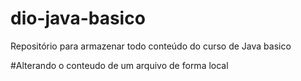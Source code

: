 # dio-java-basico
Repositório para armazenar todo conteúdo do curso de Java basico 

#Alterando o conteudo de um arquivo de forma local